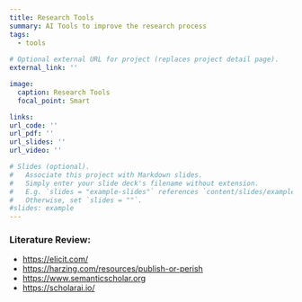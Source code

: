 ```yaml
---
title: Research Tools
summary: AI Tools to improve the research process
tags:
  - tools
  
# Optional external URL for project (replaces project detail page).
external_link: ''

image:
  caption: Research Tools
  focal_point: Smart

links:
url_code: ''
url_pdf: ''
url_slides: ''
url_video: ''

# Slides (optional).
#   Associate this project with Markdown slides.
#   Simply enter your slide deck's filename without extension.
#   E.g. `slides = "example-slides"` references `content/slides/example-slides.md`.
#   Otherwise, set `slides = ""`.
#slides: example
---
```


### Literature Review: ### 

  + https://elicit.com/
  + https://harzing.com/resources/publish-or-perish
  + https://www.semanticscholar.org
  + https://scholarai.io/

